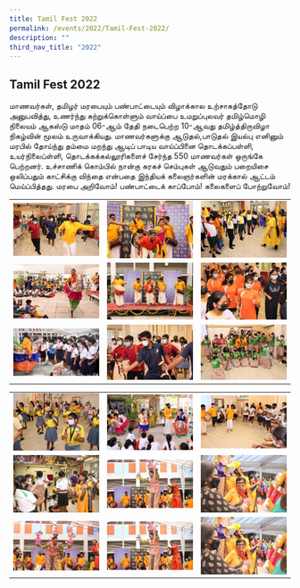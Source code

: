 ```yaml
---
title: Tamil Fest 2022
permalink: /events/2022/Tamil-Fest-2022/
description: ""
third_nav_title: "2022"
---
```

## Tamil Fest 2022

மாணவர்கள், தமிழர் மரபையும் பண்பாட்டையும் விழாக்கால உற்சாகத்தோடு அனுபவித்து, உணர்ந்து கற்றுக்கொள்ளும் வாய்ப்பை உமறுப்புலவர் தமிழ்மொழி நிலையம் ஆகஸ்டு மாதம் 06-ஆம் தேதி நடைபெற்ற 10-ஆவது தமிழ்த்திருவிழா நிகழ்வின் மூலம் உருவாக்கியது. மாணவர்களுக்கு ஆடுதல்,பாடுதல் இயல்பு எனினும் மரபில் தோய்ந்து தம்மை மறந்து ஆடிப் பாடிய வாய்ப்பினை தொடக்கப்பள்ளி, உயர்நிலைப்ள்ளி, தொடக்கக்கல்லூரிகளைச் சேர்ந்த 550 மாணவர்கள் ஒருங்கே பெற்றனர். உச்சாணிக் கொம்பில் நான்கு கரகச் செம்புகள் ஆடுவதும் பறையிசை ஒலிப்பதும் காட்சிக்கு விந்தை என்பதை இந்தியக் கலைஞர்களின் மரக்கால் ஆட்டம் மெய்ப்பித்தது. மரபை அறிவோம்! பண்பாட்டைக் காப்போம்! கலைகளைப் போற்றுவோம்!


|   |   |   |
|---|---|---|
| ![](/images/Tamilfest1.jpeg)  | ![](/images/Tamilfest2.jpeg)  | ![](/images/Tamilfest3.jpeg)  |
| ![](/images/Tamilfest4.jpeg)  | ![](/images/Tamilfest5.jpeg)  | ![](/images/Tamilfest6.jpeg)  |
| ![](/images/Tamilfest7.jpeg)  |  ![](/images/Tamilfest8.jpeg) | ![](/images/Tamilfest9.jpeg)  |

|   |   |   |
|---|---|---|
|  ![](/images/Tamilfest10.jpeg) |  ![](/images/Tamilfest11.jpeg) | ![](/images/Tamilfest12.jpeg)  |
|  ![](/images/Tamilfest13.jpeg) |  ![](/images/Tamilfest14.jpeg) |  ![](/images/Tamilfest15.jpeg) |
|  ![](/images/Tamilfest16.jpeg) |  ![](/images/Tamilfest17.jpeg) | ![](/images/Tamilfest18.jpeg)  |











